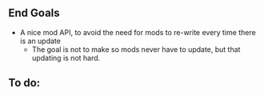 ## End Goals
 - A nice mod API, to avoid the need for mods to re-write every time there is an update
   - The goal is not to make so mods never have to update, but that updating is not hard.

## To do: